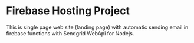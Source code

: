 # Firebase Hosting Project
This is single page web site (landing page) with automatic sending email in firebase functions with Sendgrid WebApi for Nodejs.
